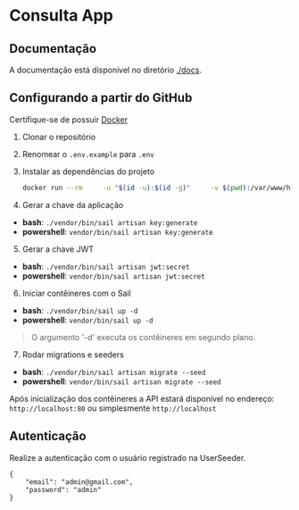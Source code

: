 # Consulta App

## Documentação
A documentação está disponível no diretório [./docs](./docs/index.md).

## Configurando a partir do GitHub
Certifique-se de possuir [Docker](https://docs.docker.com/get-docker/)

1. Clonar o repositório
2. Renomear o `.env.example` para `.env`
3. Instalar as dependências do projeto
    ```bash
    docker run --rm     -u "$(id -u):$(id -g)"     -v $(pwd):/var/www/html     -w /var/www/html     laravelsail/php84-composer:latest     composer install --ignore-platform-reqs
    ```

4. Gerar a chave da aplicação
* **bash**: `./vendor/bin/sail artisan key:generate`
* **powershell**: `vendor/bin/sail artisan key:generate`

5. Gerar a chave JWT
* **bash**: `./vendor/bin/sail artisan jwt:secret`
* **powershell**: `vendor/bin/sail artisan jwt:secret`

6. Iniciar contêineres com o Sail
* **bash**: `./vendor/bin/sail up -d`
* **powershell**: `vendor/bin/sail up -d`
> O argumento '-d' executa os contêineres em segundo plano.

7. Rodar migrations e seeders
* **bash**: `./vendor/bin/sail artisan migrate --seed `
* **powershell**: `vendor/bin/sail artisan migrate --seed`

Após inicialização dos contêineres a API estará disponível no endereço: `http://localhost:80` ou simplesmente `http://localhost`

## Autenticação
Realize a autenticação com o usuário registrado na UserSeeder.
```
{
	"email": "admin@gmail.com",
	"password": "admin"
}
```